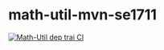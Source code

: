 # math-util-mvn-se1711
[![Math-Util dep trai CI](https://github.com/SatoriSimp/math-util-mvn-se1711/actions/workflows/maven.yml/badge.svg?branch=main)](https://github.com/SatoriSimp/math-util-mvn-se1711/actions/workflows/maven.yml)
